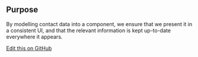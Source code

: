 ## Purpose

By modelling contact data into a component, we ensure that we present it in a consistent UI, and that the relevant information is kept up-to-date everywhere it appears.

[Edit this on GitHub](https://github.com/wellcometrust/wellcomecollection.org/edit/master/common/views/components/Contact/README.md)
